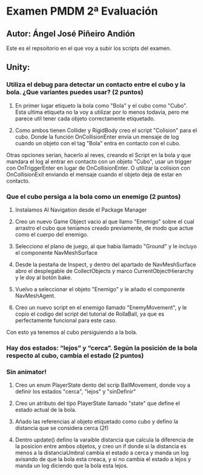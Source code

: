 # Examen PMDM 2ª Evaluación

## Autor: Ángel José Piñeiro Andión

Este es el repsoitorio en el que voy a subir los scripts del examen.

## Unity:

### Utiliza el debug para detectar un contacto entre el cubo y la bola. ¿Que variantes puedes usar? (2 puntos)

1. En primer lugar etiqueto la bola como "Bola" y el cubo como "Cubo". Esta ultima etiqueta no la voy a utilizar por lo menos todavia, pero me parece util tener cada objeto correctamente etiquetado.

2. Como ambos tienen Collider y RigidBody creo el script "Colision" para el cubo. Donde la función OnCollisionEnter envia un mensaje de log cuando un objeto con el tag "Bola" entra en contacto con el cubo.

Otras opciones serian, hacerlo al reves, creando el Script en la bola y que mandara el log al entrar en contacto con un objeto "Cubo", usar un trigger con OnTriggerEnter en lugar de OnCollisionEnter. O utilizar la colision con OnCollisionExit enviando el mensaje cuando el objeto deja de estar en contacto.

### Que el cubo persiga a la bola como un enemigo (2 puntos)

1. Instalamos AI Navigation desde el Package Manager

2. Creo un nuevo Game Object vacio al que llamo "Enemigo" sobre el cual arrastro el cubo que teniamos creado previamente, de modo que actue como el cuerpo del enemigo.

3. Selecciono el plano de juego, al que habia llamado "Ground" y le incluyo el componente NavMeshSurface

4. Desde la pestaña de Inspect, y dentro del apartado de NavMeshSurface abro el desplegable de CollectObjects y marco CurrentObjectHierarchy y le doy al botón bake.

5. Vuelvo a seleccionar el objeto "Enemigo" y le añado el componente NavMeshAgent.

6. Creo un nuevo script en el enemigo llamado "EnemyMovement", y le copio el codigo del script del tutorial de RollaBall, ya que es perfectamente funcional para este caso.

Con esto ya tenemos al cubo persiguiendo a la bola.

### Hay dos estados: “lejos” y “cerca”. Según la posición de la bola respecto al cubo, cambia el estado (2 puntos)

### Sin animator!

 1. Creo un enum PlayerState dento del scrip BallMovement, donde voy a definir los estados "cerca", "lejos" y "sinDefinir"
 
 2. Creo un atributo del tipo PlayerState llamado "state" que define el estado actual de la bola.
 
 3. Añado las referencias al objeto etiquetado como cubo y defino la distancia que se considera cerca (2f) 

 4. Dentro update() defino la varaible distancia que calcula la diferencia de la posicion entre ambos objetos, y creo un if donde si la distancia es menos a la distanciaUmbral cambia el estado a cerca y manda un log avisando de que la bola esta creaca, y si no cambia el estado a lejos y manda un log diciendo que la bola esta lejos.

 



